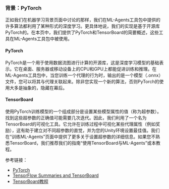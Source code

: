 ### 背景：PyTorch

正如我们在机器学习背景页面中讨论的那样，我们在ML-Agents工具包中提供的许多算法都利用了某种形式的深度学习。更具体地说，我们的实现是基于开源库PyTorch的。在本页中，我们提供了PyTorch和TensorBoard的简要概述，这些工具在ML-Agents工具包中被使用。

#### PyTorch

PyTorch是一个用于使用数据流图进行计算的开源库，这是深度学习模型的基础表示。它在桌面、服务器或移动设备上的CPU和GPU上都能促进训练和推理。在ML-Agents工具包中，当您训练一个代理的行为时，输出的是一个模型（.onnx）文件，您可以将其与代理关联起来。除非您实现一个新的算法，否则PyTorch的使用大多是抽象的，隐藏在幕后。

#### TensorBoard

使用PyTorch训练模型的一个组成部分是设置某些模型属性的值（称为超参数）。找到这些超参数的正确值可能需要几次迭代。因此，我们利用了一个名为TensorBoard的可视化工具。它允许在训练过程中可视化某些代理属性（例如奖励），这有助于建立对不同超参数的直觉，并为您的Unity环境设置最佳值。我们在“训练ML-Agents”页面中提供了更多关于设置超参数的详细信息。如果您不熟悉TensorBoard，我们推荐我们的指南“使用TensorBoard与ML-Agents”或本教程。

参考链接：
- [PyTorch](https://pytorch.org/)
- [TensorFlow Summaries and TensorBoard](https://www.tensorflow.org/programmers_guide/summaries_and_tensorboard)
- [TensorBoard教程](https://github.com/dandelionmane/tf-dev-summit-tensorboard-tutorial)
